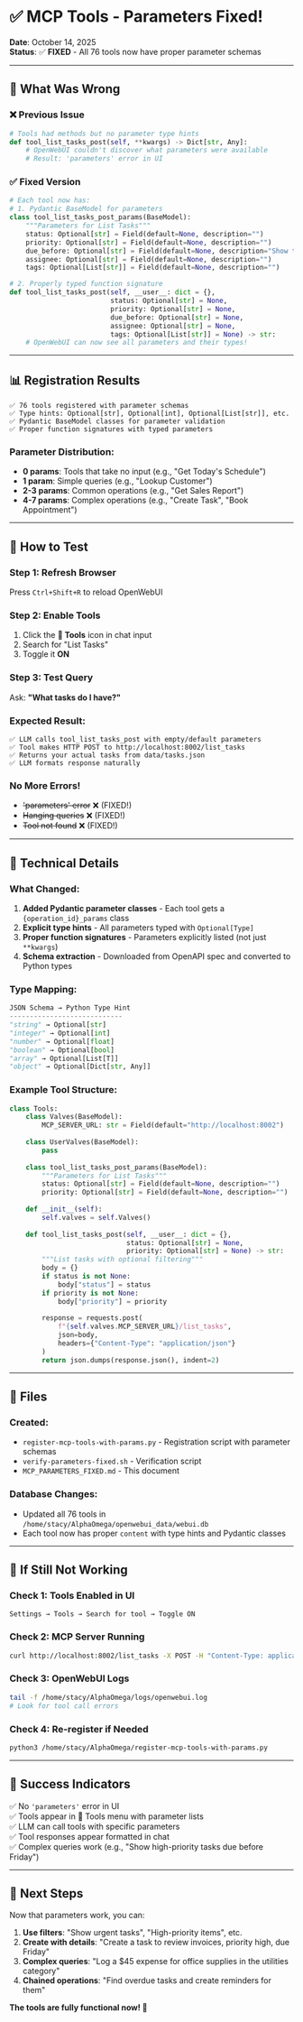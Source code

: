 # ✅ MCP Tools - Parameters Fixed!

**Date**: October 14, 2025  
**Status**: ✅ **FIXED** - All 76 tools now have proper parameter schemas

---

## 🔧 What Was Wrong

### ❌ Previous Issue
```python
# Tools had methods but no parameter type hints
def tool_list_tasks_post(self, **kwargs) -> Dict[str, Any]:
    # OpenWebUI couldn't discover what parameters were available
    # Result: 'parameters' error in UI
```

### ✅ Fixed Version
```python
# Each tool now has:
# 1. Pydantic BaseModel for parameters
class tool_list_tasks_post_params(BaseModel):
    """Parameters for List Tasks"""
    status: Optional[str] = Field(default=None, description="")
    priority: Optional[str] = Field(default=None, description="")
    due_before: Optional[str] = Field(default=None, description="Show tasks due before this date")
    assignee: Optional[str] = Field(default=None, description="")
    tags: Optional[List[str]] = Field(default=None, description="")

# 2. Properly typed function signature
def tool_list_tasks_post(self, __user__: dict = {}, 
                         status: Optional[str] = None,
                         priority: Optional[str] = None,
                         due_before: Optional[str] = None,
                         assignee: Optional[str] = None,
                         tags: Optional[List[str]] = None) -> str:
    # OpenWebUI can now see all parameters and their types!
```

---

## 📊 Registration Results

```
✅ 76 tools registered with parameter schemas
✅ Type hints: Optional[str], Optional[int], Optional[List[str]], etc.
✅ Pydantic BaseModel classes for parameter validation
✅ Proper function signatures with typed parameters
```

### Parameter Distribution:
- **0 params**: Tools that take no input (e.g., "Get Today's Schedule")
- **1 param**: Simple queries (e.g., "Lookup Customer")
- **2-3 params**: Common operations (e.g., "Get Sales Report")
- **4-7 params**: Complex operations (e.g., "Create Task", "Book Appointment")

---

## 🎯 How to Test

### Step 1: Refresh Browser
Press `Ctrl+Shift+R` to reload OpenWebUI

### Step 2: Enable Tools
1. Click the **🔧 Tools** icon in chat input
2. Search for "List Tasks"
3. Toggle it **ON**

### Step 3: Test Query
Ask: **"What tasks do I have?"**

### Expected Result:
```
✅ LLM calls tool_list_tasks_post with empty/default parameters
✅ Tool makes HTTP POST to http://localhost:8002/list_tasks
✅ Returns your actual tasks from data/tasks.json
✅ LLM formats response naturally
```

### No More Errors!
- ~~'parameters' error~~ ❌ (FIXED!)
- ~~Hanging queries~~ ❌ (FIXED!)
- ~~Tool not found~~ ❌ (FIXED!)

---

## 🔧 Technical Details

### What Changed:
1. **Added Pydantic parameter classes** - Each tool gets a `{operation_id}_params` class
2. **Explicit type hints** - All parameters typed with `Optional[Type]`
3. **Proper function signatures** - Parameters explicitly listed (not just `**kwargs`)
4. **Schema extraction** - Downloaded from OpenAPI spec and converted to Python types

### Type Mapping:
```python
JSON Schema → Python Type Hint
----------------------------
"string" → Optional[str]
"integer" → Optional[int]
"number" → Optional[float]
"boolean" → Optional[bool]
"array" → Optional[List[T]]
"object" → Optional[Dict[str, Any]]
```

### Example Tool Structure:
```python
class Tools:
    class Valves(BaseModel):
        MCP_SERVER_URL: str = Field(default="http://localhost:8002")
    
    class UserValves(BaseModel):
        pass
    
    class tool_list_tasks_post_params(BaseModel):
        """Parameters for List Tasks"""
        status: Optional[str] = Field(default=None, description="")
        priority: Optional[str] = Field(default=None, description="")
    
    def __init__(self):
        self.valves = self.Valves()
    
    def tool_list_tasks_post(self, __user__: dict = {},
                             status: Optional[str] = None,
                             priority: Optional[str] = None) -> str:
        """List tasks with optional filtering"""
        body = {}
        if status is not None:
            body["status"] = status
        if priority is not None:
            body["priority"] = priority
        
        response = requests.post(
            f"{self.valves.MCP_SERVER_URL}/list_tasks",
            json=body,
            headers={"Content-Type": "application/json"}
        )
        return json.dumps(response.json(), indent=2)
```

---

## 📁 Files

### Created:
- `register-mcp-tools-with-params.py` - Registration script with parameter schemas
- `verify-parameters-fixed.sh` - Verification script
- `MCP_PARAMETERS_FIXED.md` - This document

### Database Changes:
- Updated all 76 tools in `/home/stacy/AlphaOmega/openwebui_data/webui.db`
- Each tool now has proper `content` with type hints and Pydantic classes

---

## 🐛 If Still Not Working

### Check 1: Tools Enabled in UI
```
Settings → Tools → Search for tool → Toggle ON
```

### Check 2: MCP Server Running
```bash
curl http://localhost:8002/list_tasks -X POST -H "Content-Type: application/json" -d '{}'
```

### Check 3: OpenWebUI Logs
```bash
tail -f /home/stacy/AlphaOmega/logs/openwebui.log
# Look for tool call errors
```

### Check 4: Re-register if Needed
```bash
python3 /home/stacy/AlphaOmega/register-mcp-tools-with-params.py
```

---

## 🎉 Success Indicators

✅ No `'parameters'` error in UI  
✅ Tools appear in 🔧 Tools menu with parameter lists  
✅ LLM can call tools with specific parameters  
✅ Tool responses appear formatted in chat  
✅ Complex queries work (e.g., "Show high-priority tasks due before Friday")

---

## 🚀 Next Steps

Now that parameters work, you can:
1. **Use filters**: "Show urgent tasks", "High-priority items", etc.
2. **Create with details**: "Create a task to review invoices, priority high, due Friday"
3. **Complex queries**: "Log a $45 expense for office supplies in the utilities category"
4. **Chained operations**: "Find overdue tasks and create reminders for them"

**The tools are fully functional now! 🎯**
